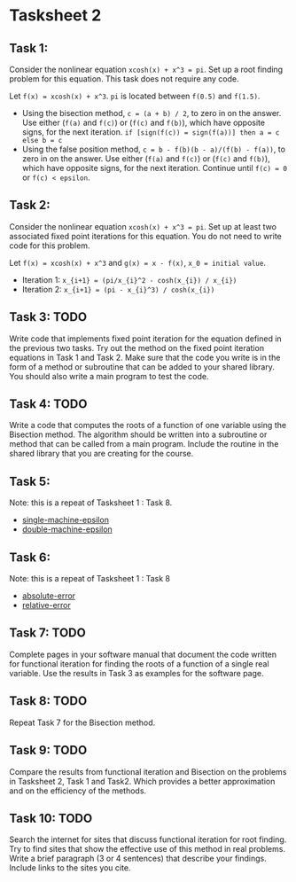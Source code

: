 # Tasksheet 2

## Task 1:

Consider the nonlinear equation `xcosh(x) + x^3 = pi`. Set up a root finding problem for this equation. This task does not require any code.

Let `f(x) = xcosh(x) + x^3`. `pi` is located between `f(0.5)` and `f(1.5)`.

- Using the bisection method, `c = (a + b) / 2`, to zero in on the answer. Use either (`f(a)` and `f(c)`) or (`f(c)` and `f(b)`), which have opposite signs, for the next iteration. `if [sign(f(c)) = sign(f(a))] then a = c else b = c`
- Using the false position method, `c = b - f(b)(b - a)/(f(b) - f(a))`, to zero in on the answer. Use either (`f(a)` and `f(c)`) or (`f(c)` and `f(b)`), which have opposite signs, for the next iteration. Continue until `f(c) = 0` or `f(c) < epsilon`.

## Task 2:

Consider the nonlinear equation `xcosh(x) + x^3 = pi`. Set up at least two associated fixed point iterations for this equation. You do not need to write code for this problem.

Let `f(x) = xcosh(x) + x^3` and `g(x) = x - f(x)`, `x_0 = initial value`.

- Iteration 1: `x_{i+1} = (pi/x_{i}^2 - cosh(x_{i}) / x_{i})`
- Iteration 2: `x_{i+1} = (pi - x_{i}^3) / cosh(x_{i})`

## Task 3: TODO

Write code that implements fixed point iteration for the equation defined in the previous two tasks. Try out the method on the fixed point iteration equations in Task 1 and Task 2. Make sure that the code you write is in the form of a method or subroutine that can be added to your shared library. You should also write a main program to test the code.

## Task 4: TODO

Write a code that computes the roots of a function of one variable using the Bisection method. The algorithm should be written into a subroutine or method that can be called from a main program. Include the routine in the shared library that you are creating for the course.

## Task 5:

Note: this is a repeat of Tasksheet 1 : Task 8.

* [single-machine-epsilon](https://github.com/TekuConcept/math4610/blob/master/modules/doc/smaceps.md)
* [double-machine-epsilon](https://github.com/TekuConcept/math4610/blob/master/modules/doc/dmaceps.md)

## Task 6:

Note: this is a repeat of Tasksheet 1 : Task 8

* [absolute-error](https://github.com/TekuConcept/math4610/blob/master/modules/doc/errabs.md)
* [relative-error](https://github.com/TekuConcept/math4610/blob/master/modules/doc/errrel.md)

## Task 7: TODO

Complete pages in your software manual that document the code written for functional iteration for finding the roots of a function of a single real variable. Use the results in Task 3 as examples for the software page.

## Task 8: TODO

Repeat Task 7 for the Bisection method.

## Task 9: TODO

Compare the results from functional iteration and Bisection on the problems in Tasksheet 2, Task 1 and Task2. Which provides a better approximation and on the efficiency of the methods.

## Task 10: TODO

Search the internet for sites that discuss functional iteration for root finding. Try to find sites that show the effective use of this method in real problems. Write a brief paragraph (3 or 4 sentences) that describe your findings. Include links to the sites you cite.
